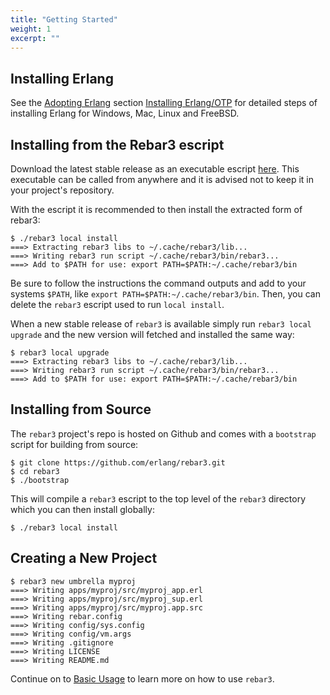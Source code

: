 ```yaml
---
title: "Getting Started"
weight: 1
excerpt: ""
---
```


## Installing Erlang

See the [Adopting Erlang](https://adoptingerlang.org/) section [Installing Erlang/OTP](https://adoptingerlang.org/docs/development/setup/#installing-erlang-otp) for detailed steps of installing Erlang for Windows, Mac, Linux and FreeBSD.

## Installing from the Rebar3 escript

Download the latest stable release as an executable escript [here](https://s3.amazonaws.com/rebar3/rebar3). This executable can be called from anywhere and it is advised not to keep it in your project's repository.

With the escript it is recommended to then install the extracted form of rebar3:

```
$ ./rebar3 local install
===> Extracting rebar3 libs to ~/.cache/rebar3/lib...
===> Writing rebar3 run script ~/.cache/rebar3/bin/rebar3...
===> Add to $PATH for use: export PATH=$PATH:~/.cache/rebar3/bin 
```

Be sure to follow the instructions the command outputs and add to your systems `$PATH`, like `export PATH=$PATH:~/.cache/rebar3/bin`. Then, you can delete the `rebar3` escript used to run `local install`. 
    
When a new stable release of `rebar3` is available simply run `rebar3 local upgrade` and the new version will fetched and installed the same way: 

```
$ rebar3 local upgrade
===> Extracting rebar3 libs to ~/.cache/rebar3/lib...
===> Writing rebar3 run script ~/.cache/rebar3/bin/rebar3...
===> Add to $PATH for use: export PATH=$PATH:~/.cache/rebar3/bin 
```

## Installing from Source

The `rebar3` project's repo is hosted on Github and comes with a `bootstrap` script for building from source:

```
$ git clone https://github.com/erlang/rebar3.git
$ cd rebar3
$ ./bootstrap 
```

This will compile a `rebar3` escript to the top level of the `rebar3` directory which you can then install globally:

```
$ ./rebar3 local install
```


## Creating a New Project

```
$ rebar3 new umbrella myproj
===> Writing apps/myproj/src/myproj_app.erl
===> Writing apps/myproj/src/myproj_sup.erl
===> Writing apps/myproj/src/myproj.app.src
===> Writing rebar.config
===> Writing config/sys.config
===> Writing config/vm.args
===> Writing .gitignore
===> Writing LICENSE
===> Writing README.md 
```

Continue on to [Basic Usage](/docs/basic-usage) to learn more on how to use `rebar3`.
